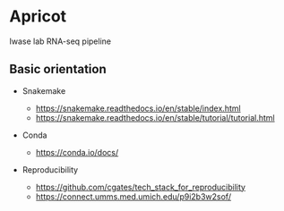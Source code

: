 # Apricot
Iwase lab RNA-seq pipeline


Basic orientation
---------------------------
- Snakemake
  - https://snakemake.readthedocs.io/en/stable/index.html 
  - https://snakemake.readthedocs.io/en/stable/tutorial/tutorial.html

- Conda
  - https://conda.io/docs/
  
- Reproducibility
  - https://github.com/cgates/tech_stack_for_reproducibility
  - https://connect.umms.med.umich.edu/p9i2b3w2sof/



